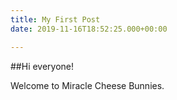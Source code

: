 ```yaml
---
title: My First Post
date: 2019-11-16T18:52:25.000+00:00

---
```

\##Hi everyone!

Welcome to Miracle Cheese Bunnies.